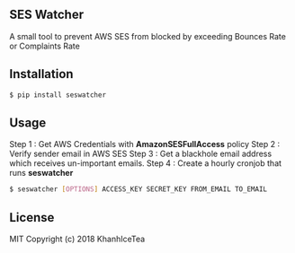 ## SES Watcher

A small tool to prevent AWS SES from blocked by exceeding Bounces Rate or Complaints Rate

## Installation

```bash
$ pip install seswatcher
```

## Usage

Step 1 : Get AWS Credentials with **AmazonSESFullAccess** policy
Step 2 : Verify sender email in AWS SES
Step 3 : Get a blackhole email address which receives un-important emails.
Step 4 : Create a hourly cronjob that runs **seswatcher**

```bash
$ seswatcher [OPTIONS] ACCESS_KEY SECRET_KEY FROM_EMAIL TO_EMAIL
```

## License

MIT Copyright (c) 2018 KhanhIceTea